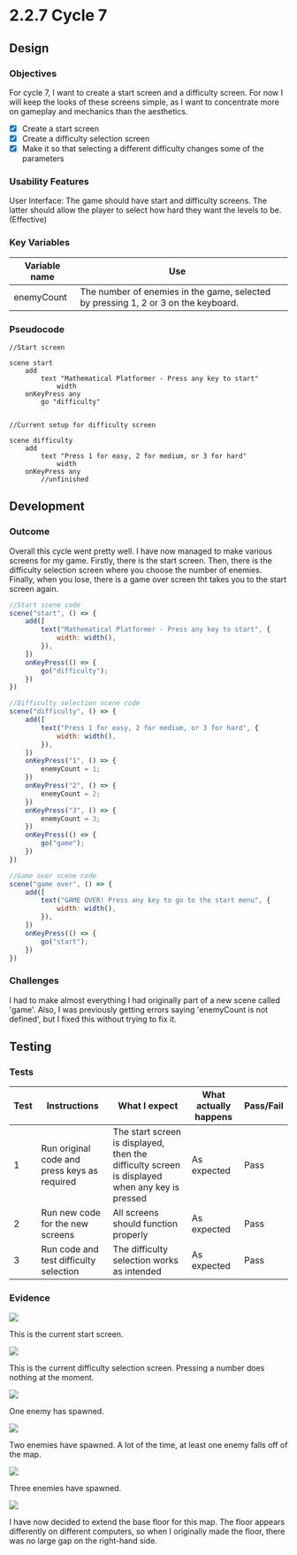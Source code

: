 # 2.2.7 Cycle 7

## Design

### Objectives

For cycle 7, I want to create a start screen and a difficulty screen. For now I will keep the looks of these screens simple, as I want to concentrate more on gameplay and mechanics than the aesthetics.

* [x] Create a start screen
* [x] Create a difficulty selection screen
* [x] Make it so that selecting a different difficulty changes some of the parameters

### Usability Features

User Interface: The game should have start and difficulty screens. The latter should allow the player to select how hard they want the levels to be. (Effective)

### Key Variables

<table><thead><tr><th>Variable name</th><th>Use</th><th data-hidden></th></tr></thead><tbody><tr><td>enemyCount</td><td>The number of enemies in the game, selected by pressing 1, 2 or 3 on the keyboard.</td><td></td></tr></tbody></table>

### Pseudocode

```
//Start screen

scene start
    add
        text "Mathematical Platformer - Press any key to start"
            width
    onKeyPress any
        go "difficulty"


//Current setup for difficulty screen

scene difficulty
    add
        text "Press 1 for easy, 2 for medium, or 3 for hard"
            width
    onKeyPress any
        //unfinished
```

## Development

### Outcome

Overall this cycle went pretty well. I have now managed to make various screens for my game. Firstly, there is the start screen. Then, there is the difficulty selection screen where you choose the number of enemies. Finally, when you lose, there is a game over screen tht takes you to the start screen again.

```javascript
//Start scene code
scene("start", () => {
    add([
        text("Mathematical Platformer - Press any key to start", {
            width: width(),
        }),
    ])
    onKeyPress(() => {
        go("difficulty");
    })
})

//Difficulty selection scene code
scene("difficulty", () => {
    add([
        text("Press 1 for easy, 2 for medium, or 3 for hard", {
            width: width(),
        }),
    ])
    onKeyPress("1", () => {
        enemyCount = 1;
    })
    onKeyPress("2", () => {
        enemyCount = 2;
    })
    onKeyPress("3", () => {
        enemyCount = 3;
    })
    onKeyPress(() => {
        go("game");
    })
})

//Game over scene code
scene("game over", () => {
    add([
        text("GAME OVER! Press any key to go to the start menu", {
            width: width(),
        }),
    ])
    onKeyPress(() => {
        go("start");
    })
})
```

### Challenges

I had to make almost everything I had originally part of a new scene called 'game'. Also, I was previously getting errors saying 'enemyCount is not defined', but I fixed this without trying to fix it.

## Testing

### Tests

| Test | Instructions                                 | What I expect                                                                                  | What actually happens | Pass/Fail |
| ---- | -------------------------------------------- | ---------------------------------------------------------------------------------------------- | --------------------- | --------- |
| 1    | Run original code and press keys as required | The start screen is displayed, then the difficulty screen is displayed when any key is pressed | As expected           | Pass      |
| 2    | Run new code for the new screens             | All screens should function properly                                                           | As expected           | Pass      |
| 3    | Run code and test difficulty selection       | The difficulty selection works as intended                                                     | As expected           | Pass      |

### Evidence

![](<../.gitbook/assets/image (2) (3).png>)

This is the current start screen.

![](<../.gitbook/assets/image (7) (1).png>)

This is the current difficulty selection screen. Pressing a number does nothing at the moment.

![](<../.gitbook/assets/image (8) (1).png>)

One enemy has spawned.

![](<../.gitbook/assets/image (5) (1).png>)

Two enemies have spawned. A lot of the time, at least one enemy falls off of the map.

![](<../.gitbook/assets/image (9) (1).png>)

Three enemies have spawned.

![](<../.gitbook/assets/image (6) (1).png>)

I have now decided to extend the base floor for this map. The floor appears differently on different computers, so when I originally made the floor, there was no large gap on the right-hand side.
